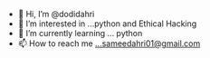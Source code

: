 - 👋 Hi, I’m @dodidahri
- 👀 I’m interested in ...python and Ethical Hacking
- 🌱 I’m currently learning ... python
- 📫 How to reach me ...sameedahri01@gmail.com

<!---
dodidahri/dodidahri is a ✨ special ✨ repository because its `README.md` (this file) appears on your GitHub profile.
You can click the Preview link to take a look at your changes.
--->
